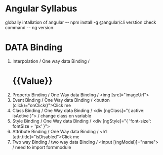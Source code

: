 # Angular Syllabus

globally intallation of angular -- npm install -g @angular/cli
verstion check command -- ng version

# DATA Binding 

1. Interpolation / One way data Binding / <h1>{{Value}}</h1>
2. Property Binding / One Way data Binding / <img [src]="imageUrl">
3. Event Binding / One Way data Binding / <button (click)="onClick()">Click me</button>
5. Class Binding / One Way data Binding / <div [ngClass]="{ active: isActive }"> / change class on variable
6. Style Binding /  One Way data Binding / <div [ngStyle]="{ 'font-size': fontSize + 'px' }">
7. Attribute Binding / One Way data Binding / <h1 [attr.title]="isDisabled">Click me</h1>
4. Two way Binding / two way data Binding / <input [(ngModel)]="name"> / need to import formmodule